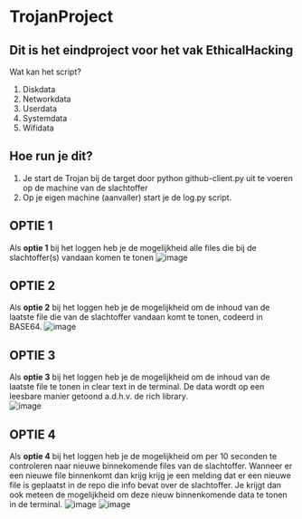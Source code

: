 # TrojanProject
## Dit is het eindproject voor het vak EthicalHacking

  Wat kan het script?
  1. Diskdata
  2. Networkdata
  3. Userdata
  4. Systemdata
  5. Wifidata



## Hoe run je dit?
1. Je start de Trojan bij de target door python github-client.py uit te voeren op de machine van de slachtoffer
2. Op je eigen machine (aanvaller) start je de log.py script. 

## OPTIE 1
  Als **optie 1** bij het loggen heb je de mogelijkheid alle files die bij de slachtoffer(s) vandaan komen te tonen
  ![image](https://user-images.githubusercontent.com/78607201/209708450-665a8fdc-65d8-448d-897d-9e66d6cffe46.png)

  ## OPTIE 2
  Als **optie 2** bij het loggen heb je de mogelijkheid om de inhoud van de laatste file die van de slachtoffer vandaan komt te tonen, codeerd in BASE64.
  ![image](https://user-images.githubusercontent.com/78607201/209708479-b07c142c-a190-4b22-a19d-19dbbf3bb97c.png)

  ## OPTIE 3
  Als **optie 3** bij het loggen heb je de mogelijkheid om de inhoud van de laatste file te tonen in clear text in de terminal. De data wordt op een leesbare manier getoond a.d.h.v. de rich library.  
  ![image](https://user-images.githubusercontent.com/78607201/209707101-5d1b1e7d-8452-46e2-92d4-4d4132fbdf20.png)

  ## OPTIE 4
  Als **optie 4** bij het loggen heb je de mogelijkheid om per 10 seconden te controleren naar nieuwe binnekomende files van de slachtoffer. Wanneer er een nieuwe file binnenkomt dan krijg krijg je een melding dat er een nieuwe file is geplaatst in de repo die info bevat over de slachtoffer. Je krijgt dan ook meteen de mogelijkheid om deze nieuw binnenkomende data te tonen in de terminal. 
  ![image](https://user-images.githubusercontent.com/78607201/209708631-c1414ac6-09df-4847-bcce-3fb6287f0628.png)
  ![image](https://user-images.githubusercontent.com/78607201/209708552-2e2d6bc1-5a7e-409b-ae68-ed70ff4bbca7.png)

